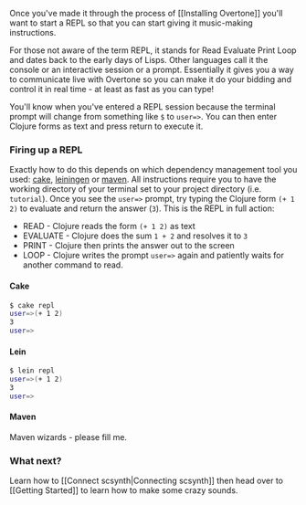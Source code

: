 Once you've made it through the process of [[Installing Overtone]] you'll want to start a REPL so that you can start giving it music-making instructions.

For those not aware of the term REPL, it stands for Read Evaluate Print Loop and dates back to the early days of Lisps. Other languages call it the console or an interactive session or a prompt. Essentially it gives you a way to communicate live with Overtone so you can make it do your bidding and control it in real time - at least as fast as you can type!

You'll know when you've entered a REPL session because the terminal prompt will change from something like `$` to `user=>`. You can then enter Clojure forms as text and press return to execute it.

### Firing up a REPL

Exactly how to do this depends on which dependency management tool you used: [cake](http://clojure-cake.org/), [leiningen](http://github.com/technomancy/leiningen) or [maven](http://maven.apache.org/). All instructions require you to have the working directory of your terminal set to your project directory (i.e. `tutorial`). Once you see the `user=>` prompt, try typing the Clojure form `(+ 1 2)` to evaluate and return the answer (`3`). This is the REPL in full action:

* READ - Clojure reads the form `(+ 1 2)` as text
* EVALUATE - Clojure does the sum `1 + 2` and resolves it to `3`
* PRINT - Clojure then prints the answer out to the screen
* LOOP - Clojure writes the prompt `user=>` again and patiently waits for another command to read.

#### Cake
```sh
$ cake repl
user=>(+ 1 2)
3
user=>
```

#### Lein
```sh
$ lein repl
user=>(+ 1 2)
3
user=>
```

#### Maven
Maven wizards - please fill me.

### What next?

Learn how to [[Connect scsynth|Connecting scsynth]] then head over to [[Getting Started]] to learn how to make some crazy sounds.

    

